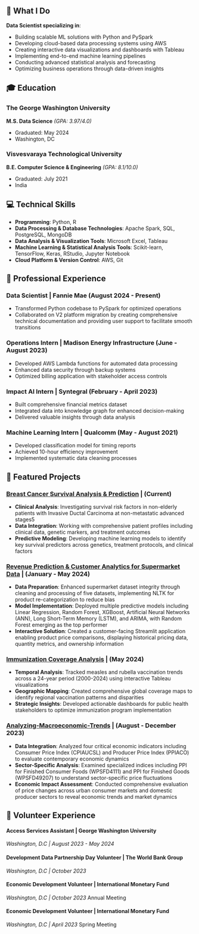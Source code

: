 ## 🎯 What I Do
**Data Scientist specializing in**:
- Building scalable ML solutions with Python and PySpark
- Developing cloud-based data processing systems using AWS
- Creating interactive data visualizations and dashboards with Tableau
- Implementing end-to-end machine learning pipelines
- Conducting advanced statistical analysis and forecasting
- Optimizing business operations through data-driven insights


## 🎓 Education
### The George Washington University
**M.S. Data Science** _(GPA: 3.97/4.0)_
- Graduated: May 2024
- Washington, DC

### Visvesvaraya Technological University
**B.E. Computer Science & Engineering** _(GPA: 8.1/10.0)_
- Graduated: July 2021
- India


## 💻 Technical Skills
- **Programming**: Python, R
- **Data Processing & Database Technologies**: Apache Spark, SQL, PostgreSQL, MongoDB
- **Data Analysis & Visualization Tools**: Microsoft Excel, Tableau
- **Machine Learning & Statistical Analysis Tools**: Scikit-learn, TensorFlow, Keras, RStudio, Jupyter Notebook
- **Cloud Platform & Version Control**: AWS, Git


## 💼 Professional Experience
### Data Scientist | Fannie Mae (August 2024 - Present)
- Transformed Python codebase to PySpark for optimized operations
- Collaborated on V2 platform migration by creating comprehensive technical documentation and providing user support to facilitate smooth transitions

### Operations Intern | Madison Energy Infrastructure (June - August 2023)
-  Developed AWS Lambda functions for automated data processing
-  Enhanced data security through backup systems
-  Optimized billing application with stakeholder access controls

### Impact AI Intern | Syntegral (February - April 2023)
- Built comprehensive financial metrics dataset
- Integrated data into knowledge graph for enhanced decision-making
- Delivered valuable insights through data analysis

### Machine Learning Intern | Qualcomm (May - August 2021)
- Developed classification model for timing reports
- Achieved 10-hour efficiency improvement
- Implemented systematic data cleaning processes


## 🚀 Featured Projects
### <a href="https://github.com/sowmyamaddali/Breast-Cancer--METABRIC" target="_blank" rel="noopener noreferrer">Breast Cancer Survival Analysis & Prediction</a> | (Current)
- **Clinical Analysis**: Investigating survival risk factors in non-elderly patients with Invasive Ductal Carcinoma at non-metastatic advanced stages5
- **Data Integration**: Working with comprehensive patient profiles including clinical data, genetic markers, and treatment outcomes
- **Predictive Modeling**: Developing machine learning models to identify key survival predictors across genetics, treatment protocols, and clinical factors


### <a href="https://github.com/sowmyamaddali/Revenue-Prediction-Customer-Analytics-for-Supermarket-Data" target="_blank" rel="noopener noreferrer">Revenue Prediction & Customer Analytics for Supermarket Data</a> | (January - May 2024)
- **Data Preparation**: Enhanced supermarket dataset integrity through cleaning and processing of five datasets, implementing NLTK for product re-categorization to reduce bias
- **Model Implementation**: Deployed multiple predictive models including Linear Regression, Random Forest, XGBoost, Artificial Neural Networks (ANN), Long Short-Term Memory (LSTM), and ARIMA, with Random Forest emerging as the top performer
- **Interactive Solution**: Created a customer-facing Streamlit application enabling product price comparisons, displaying historical pricing data, quantity metrics, and ownership information


### <a href="https://public.tableau.com/views/Immunization-Activities/Dashboard1?:language=en-US&publish=yes&:sid=&:redirect=auth&:display_count=n&:origin=viz_share_link" target="_blank" rel="noopener noreferrer">Immunization Coverage Analysis</a> | (May 2024)
- **Temporal Analysis**: Tracked measles and rubella vaccination trends across a 24-year period (2000-2024) using interactive Tableau visualizations
- **Geographic Mapping**: Created comprehensive global coverage maps to identify regional vaccination patterns and disparities
- **Strategic Insights**: Developed actionable dashboards for public health stakeholders to optimize immunization program implementation


### <a href="https://github.com/sowmyamaddali/Analyzing-Macroeconomic-Trends" target="_blank" rel="noopener noreferrer">Analyzing-Macroeconomic-Trends</a> | (August - December 2023)
- **Data Integration**: Analyzed four critical economic indicators including Consumer Price Index (CPIAUCSL) and Producer Price Index (PPIACO) to evaluate contemporary economic dynamics
- **Sector-Specific Analysis**: Examined specialized indices including PPI for Finished Consumer Foods (WPSFD4111) and PPI for Finished Goods (WPSFD49207) to understand sector-specific price fluctuations
- **Economic Impact Assessment**: Conducted comprehensive evaluation of price changes across urban consumer markets and domestic producer sectors to reveal economic trends and market dynamics


## 🤝 Volunteer Experience

#### Access Services Assistant | George Washington University
_Washington, D.C | August 2023 - May 2024_

#### Development Data Partnership Day Volunteer | The World Bank Group
_Washington, D.C | October 2023_

#### Economic Development Volunteer | International Monetary Fund
_Washington, D.C | October 2023_
Annual Meeting

#### Economic Development Volunteer | International Monetary Fund
_Washington, D.C | April 2023_
Spring Meeting


